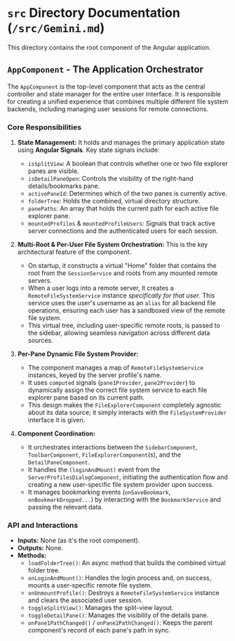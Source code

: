# `src` Directory Documentation (`/src/Gemini.md`)

This directory contains the root component of the Angular application.

## `AppComponent` - The Application Orchestrator

The `AppComponent` is the top-level component that acts as the central controller and state manager for the entire user interface. It is responsible for creating a unified experience that combines multiple different file system backends, including managing user sessions for remote connections.

### Core Responsibilities

1.  **State Management:** It holds and manages the primary application state using **Angular Signals**. Key state signals include:
    -   `isSplitView`: A boolean that controls whether one or two file explorer panes are visible.
    -   `isDetailPaneOpen`: Controls the visibility of the right-hand details/bookmarks pane.
    -   `activePaneId`: Determines which of the two panes is currently active.
    -   `folderTree`: Holds the combined, virtual directory structure.
    -   `panePaths`: An array that holds the current path for each active file explorer pane.
    -   `mountedProfiles` & `mountedProfileUsers`: Signals that track active server connections and the authenticated users for each session.

2.  **Multi-Root & Per-User File System Orchestration:** This is the key architectural feature of the component.
    -   On startup, it constructs a virtual "Home" folder that contains the root from the `SessionService` and roots from any mounted remote servers.
    -   When a user logs into a remote server, it creates a `RemoteFileSystemService` instance *specifically for that user*. This service uses the user's username as an `alias` for all backend file operations, ensuring each user has a sandboxed view of the remote file system.
    -   This virtual tree, including user-specific remote roots, is passed to the sidebar, allowing seamless navigation across different data sources.

3.  **Per-Pane Dynamic File System Provider:**
    -   The component manages a map of `RemoteFileSystemService` instances, keyed by the server profile's name.
    -   It uses `computed` signals (`pane1Provider`, `pane2Provider`) to dynamically assign the correct file system service to each file explorer pane based on its current path.
    -   This design makes the `FileExplorerComponent` completely agnostic about its data source; it simply interacts with the `FileSystemProvider` interface it is given.

4.  **Component Coordination:**
    -   It orchestrates interactions between the `SidebarComponent`, `ToolbarComponent`, `FileExplorerComponent`(s), and the `DetailPaneComponent`.
    -   It handles the `(loginAndMount)` event from the `ServerProfilesDialogComponent`, initiating the authentication flow and creating a new user-specific file system provider upon success.
    -   It manages bookmarking events (`onSaveBookmark`, `onBookmarkDropped...`) by interacting with the `BookmarkService` and passing the relevant data.

### API and Interactions

-   **Inputs:** None (as it's the root component).
-   **Outputs:** None.
-   **Methods:**
    -   `loadFolderTree()`: An async method that builds the combined virtual folder tree.
    -   `onLoginAndMount()`: Handles the login process and, on success, mounts a user-specific remote file system.
    -   `onUnmountProfile()`: Destroys a `RemoteFileSystemService` instance and clears the associated user session.
    -   `toggleSplitView()`: Manages the split-view layout.
    -   `toggleDetailPane()`: Manages the visibility of the details pane.
    -   `onPane1PathChanged()` / `onPane2PathChanged()`: Keeps the parent component's record of each pane's path in sync.